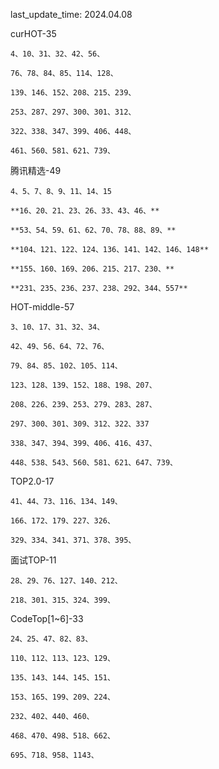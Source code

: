 last_update_time: 2024.04.08

curHOT-35

    4、10、31、32、42、56、

    76、78、84、85、114、128、

    139、146、152、208、215、239、

    253、287、297、300、301、312、

    322、338、347、399、406、448、

    461、560、581、621、739、

腾讯精选-49

    4、5、7、8、9、11、14、15
    
    **16、20、21、23、26、33、43、46、**
    
    **53、54、59、61、62、70、78、88、89、**
    
    **104、121、122、124、136、141、142、146、148**
    
    **155、160、169、206、215、217、230、**
    
    **231、235、236、237、238、292、344、557**


HOT-middle-57

    3、10、17、31、32、34、
    
    42、49、56、64、72、76、
    
    79、84、85、102、105、114、
    
    123、128、139、152、188、198、207、
    
    208、226、239、253、279、283、287、
    
    297、300、301、309、312、322、337
    
    338、347、394、399、406、416、437、
    
    448、538、543、560、581、621、647、739、

TOP2.0-17

    41、44、73、116、134、149、
    
    166、172、179、227、326、
    
    329、334、341、371、378、395、

面试TOP-11

    28、29、76、127、140、212、
    
    218、301、315、324、399、

CodeTop[1~6]-33

    24、25、47、82、83、
    
    110、112、113、123、129、
    
    135、143、144、145、151、
    
    153、165、199、209、224、
    
    232、402、440、460、
    
    468、470、498、518、662、
    
    695、718、958、1143、